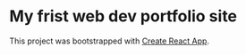 # My frist web dev portfolio site

This project was bootstrapped with [Create React App](https://github.com/facebook/create-react-app).

